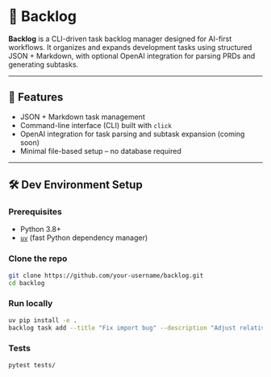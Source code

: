 # 🧠 Backlog

**Backlog** is a CLI-driven task backlog manager designed for AI-first workflows. It organizes and expands development tasks using structured JSON + Markdown, with optional OpenAI integration for parsing PRDs and generating subtasks.

---

## 🚀 Features

- JSON + Markdown task management
- Command-line interface (CLI) built with `click`
- OpenAI integration for task parsing and subtask expansion (coming soon)
- Minimal file-based setup – no database required

---

## 🛠 Dev Environment Setup

### Prerequisites

- Python 3.8+
- [`uv`](https://github.com/astral-sh/uv) (fast Python dependency manager)

### Clone the repo

```bash
git clone https://github.com/your-username/backlog.git
cd backlog
```

### Run locally

```bash
uv pip install -e .
backlog task add --title "Fix import bug" --description "Adjust relative paths" --priority medium
```

### Tests
```bash
pytest tests/
```